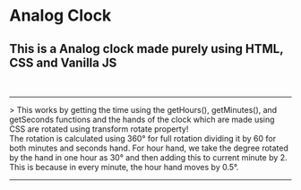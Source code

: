 # Analog Clock
## This is a Analog clock made purely using HTML, CSS and Vanilla JS
<br />
<hr />
> This works by getting the time using the getHours(), getMinutes(), and getSeconds functions and the hands of the clock which are made using CSS are rotated using transform rotate property!
<br />
The rotation is calculated using 360&#176; for full rotation dividing it by 60 for both minutes and seconds hand. For hour hand, we take the degree rotated by the hand in one hour as 30&#176; and then adding this to current minute by 2. This is because in every minute, the hour hand moves by 0.5&#176;.
<hr />
